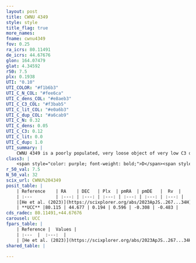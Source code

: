 ```yaml
---
layout: post
title: CWNU 4349
style: style
title_flag: true
more_names: 
fname: cwnu4349
fov: 0.25
ra_icrs: 80.11491
de_icrs: 44.67676
glon: 164.07479
glat: 4.34592
r50: 7.5
plx: 0.1938
UTI: "0.10"
UTI_COLOR: "#f1b6b3"
UTI_C_N_COL: "#fee6ca"
UTI_C_dens_COL: "#e8aeb3"
UTI_C_C3_COL: "#f3bab5"
UTI_C_lit_COL: "#e0a6b3"
UTI_C_dup_COL: "#a6cab9"
UTI_C_N: 0.32
UTI_C_dens: 0.05
UTI_C_C3: 0.12
UTI_C_lit: 0.0
UTI_C_dup: 1.0
UTI_summary: |
    CWNU 4349 is a poorly populated, very loose object of very low C3 quality. It was recently reported in the literature.
class3: |
    <span style="color: purple; font-weight: bold;">D</span><span style="color: red; font-weight: bold;">C</span>
r_50_val: 7.5
N_50_val: 32
scix_url: CWNU%204349
posit_table: |
    | Reference    | RA    | DEC   | Plx  | pmRA  | pmDE   |  Rv  |
    | :---         | :---: | :---: | :---: | :---: | :---: | :---: |
    |[He et al. (2023)](https://scixplorer.org/abs/2023ApJS..267...34H) | 80.132 | 44.663 | 0.193 | 0.617 | -0.239 | -- |
    | **UCC** |80.115 | 44.677 | 0.194 | 0.596 | -0.308 | -0.483 | 
cds_radec: 80.11491,+44.67676
carousel: UCC
fpars_table: |
    | Reference |  Values |
    | :---  |  :---:  |
    | [He et al. (2023)](https://scixplorer.org/abs/2023ApJS..267...34H) | `A0=1.25, m-M=12.9, logA=8.9` |
shared_table: |
    
---
```

